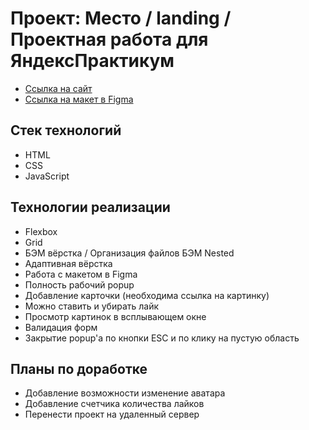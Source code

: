 # Проект: Место / landing / Проектная работа для ЯндексПрактикум

- [Ссылка на сайт](https://gruf1.github.io/mesto/)
- [Ссылка на макет в Figma](https://www.figma.com/file/bjyvbKKJN2naO0ucURl2Z0/JavaScript.-Sprint-5?node-id=0%3A1)

## Стек технологий

- HTML
- CSS
- JavaScript

## Технологии реализации

- Flexbox
- Grid
- БЭМ вёрстка / Организация файлов БЭМ Nested
- Адаптивная вёрстка
- Работа с макетом в Figma
- Полность рабочий popup
- Добавление карточки (необходима ссылка на картинку)
- Можно ставить и убирать лайк
- Просмотр картинок в всплывающем окне
- Валидация форм
- Закрытие popup'a по кнопки ESC и по клику на пустую область

## Планы по доработке

- Добавление возможности изменение аватара
- Добавление счетчика количества лайков
- Перенести проект на удаленный сервер
